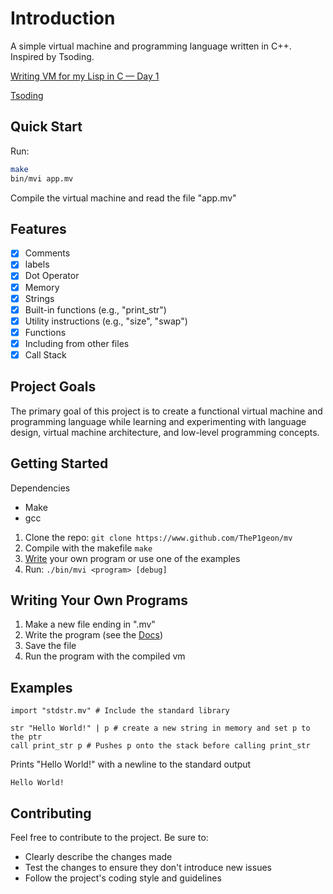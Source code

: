 # Introduction
A simple virtual machine and programming language written in C++. Inspired by Tsoding.

[Writing VM for my Lisp in C — Day 1](https://www.youtube.com/watch?v=0irYsCYuZws&list=PLpM-Dvs8t0VY73ytTCQqgvgCWttV3m8LM) 

[Tsoding](https://www.youtube.com/@TsodingDaily)

## Quick Start

Run:
```bash
make
bin/mvi app.mv
```
Compile the virtual machine and read the file "app.mv"

## Features
 - [X] Comments
 - [X] labels
 - [X] Dot Operator
 - [X] Memory
 - [X] Strings
 - [X] Built-in functions (e.g., "print_str")
 - [X] Utility instructions (e.g., "size", "swap")
 - [X] Functions
 - [X] Including from other files
 - [X] Call Stack

## Project Goals

The primary goal of this project is to create a functional virtual machine and 
programming language while learning and experimenting with language design, 
virtual machine architecture, and low-level programming concepts.

## Getting Started

Dependencies

- Make
- gcc

1. Clone the repo: ```git clone https://www.github.com/TheP1geon/mv```
2. Compile with the makefile ```make```
3. [Write](#writing-your-own-programs) your own program or use one of the examples
4. Run: ```./bin/mvi <program> [debug]```

## Writing Your Own Programs

1. Make a new file ending in ".mv"
2. Write the program (see the [Docs](https://github.com/TheP1geon/mv-cpp/blob/main/docs.md))
3. Save the file
4. Run the program with the compiled vm

## Examples

```vasm
import "stdstr.mv" # Include the standard library

str "Hello World!" | p # create a new string in memory and set p to the ptr
call print_str p # Pushes p onto the stack before calling print_str
```

Prints "Hello World!" with a newline to the standard output

```
Hello World!
```

## Contributing

Feel free to contribute to the project. Be sure to:

- Clearly describe the changes made
- Test the changes to ensure they don't introduce new issues
- Follow the project's coding style and guidelines
